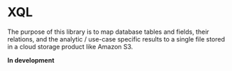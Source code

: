 # XQL

The purpose of this library is to map database tables and fields, their relations, and the analytic / use-case specific results to a single file stored in a cloud storage product like Amazon S3.

<strong>In development</strong>
